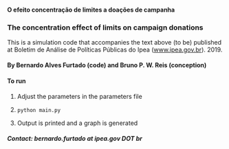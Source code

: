 #### O efeito concentração de limites a doações de campanha

### The concentration effect of limits on campaign donations

This is a simulation code that accompanies the text above (to be) published at Boletim de Análise de Políticas Públicas do Ipea (www.ipea.gov.br). 2019. 

#### By Bernardo Alves Furtado (code) and Bruno P. W. Reis (conception)

#### To run

1. Adjust the parameters in the parameters file

2. `python main.py` 

3. Output is printed and a graph is generated

##### Contact: bernardo.furtado at ipea.gov DOT br
